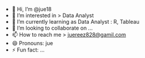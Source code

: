 - 👋 Hi, I’m @jue18
- 👀 I’m interested in > Data Analyst
- 🌱 I’m currently learning as Data Analyst : R, Tableau 
- 💞️ I’m looking to collaborate on ...
- 📫 How to reach me > juereez828@gamil.com
- 😄 Pronouns: jue
- ⚡ Fun fact: ...

<!---
jue18/jue18 is a ✨ special ✨ repository because its `README.md` (this file) appears on your GitHub profile.
You can click the Preview link to take a look at your changes.
--->
